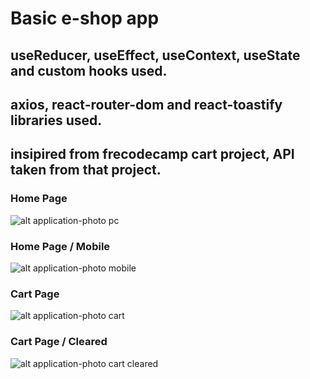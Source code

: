 # Basic e-shop app

## useReducer, useEffect, useContext, useState and custom hooks used.

## axios, react-router-dom and react-toastify libraries used.

## insipired from frecodecamp cart project, API taken from that project.

### Home Page

![alt  application-photo pc](https://i.imgur.com/k8BEsvU.png)

### Home Page / Mobile

![alt  application-photo mobile](https://i.imgur.com/SzQIhsE.png)

### Cart Page

![alt  application-photo cart](https://i.imgur.com/K6oubOA.png)

### Cart Page / Cleared

![alt  application-photo cart cleared](https://i.imgur.com/dt0Nmpj.png)
